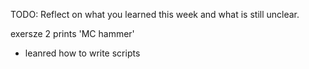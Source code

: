 TODO: Reflect on what you learned this week and what is still unclear.

exersze 2 prints 'MC hammer'

- leanred how to write scripts
